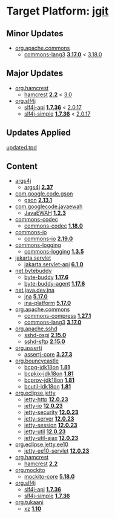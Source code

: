 # Target Platform: [jgit](https://raw.githubusercontent.com/eclipse-jgit/jgit/master/org.eclipse.jgit.packaging/org.eclipse.jgit.target/maven/dependencies.tpd)

## Minor Updates
 - [org.apache.commons](https://repo.maven.apache.org/maven2/org/apache/commons/)
    - [commons-lang3](https://repo.maven.apache.org/maven2/org/apache/commons/commons-lang3/) **[3.17.0](https://repo.maven.apache.org/maven2/org/apache/commons/commons-lang3/3.17.0)** < [3.18.0](https://repo.maven.apache.org/maven2/org/apache/commons/commons-lang3/3.18.0/)

## Major Updates
 - [org.hamcrest](https://repo.maven.apache.org/maven2/org/hamcrest/)
    - [hamcrest](https://repo.maven.apache.org/maven2/org/hamcrest/hamcrest/) **[2.2](https://repo.maven.apache.org/maven2/org/hamcrest/hamcrest/2.2)** < [3.0](https://repo.maven.apache.org/maven2/org/hamcrest/hamcrest/3.0/)
 - [org.slf4j](https://repo.maven.apache.org/maven2/org/slf4j/)
    - [slf4j-api](https://repo.maven.apache.org/maven2/org/slf4j/slf4j-api/) **[1.7.36](https://repo.maven.apache.org/maven2/org/slf4j/slf4j-api/1.7.36)** < [2.0.17](https://repo.maven.apache.org/maven2/org/slf4j/slf4j-api/2.0.17/)
    - [slf4j-simple](https://repo.maven.apache.org/maven2/org/slf4j/slf4j-simple/) **[1.7.36](https://repo.maven.apache.org/maven2/org/slf4j/slf4j-simple/1.7.36)** < [2.0.17](https://repo.maven.apache.org/maven2/org/slf4j/slf4j-simple/2.0.17/)

## Updates Applied
[updated.tpd](updated.tpd)

## Content
 - [args4j](https://repo.maven.apache.org/maven2/args4j/)
    - [args4j](https://repo.maven.apache.org/maven2/args4j/args4j/) **[2.37](https://repo.maven.apache.org/maven2/args4j/args4j/2.37)**
 - [com.google.code.gson](https://repo.maven.apache.org/maven2/com/google/code/gson/)
    - [gson](https://repo.maven.apache.org/maven2/com/google/code/gson/gson/) **[2.13.1](https://repo.maven.apache.org/maven2/com/google/code/gson/gson/2.13.1)**
 - [com.googlecode.javaewah](https://repo.maven.apache.org/maven2/com/googlecode/javaewah/)
    - [JavaEWAH](https://repo.maven.apache.org/maven2/com/googlecode/javaewah/JavaEWAH/) **[1.2.3](https://repo.maven.apache.org/maven2/com/googlecode/javaewah/JavaEWAH/1.2.3)**
 - [commons-codec](https://repo.maven.apache.org/maven2/commons-codec/)
    - [commons-codec](https://repo.maven.apache.org/maven2/commons-codec/commons-codec/) **[1.18.0](https://repo.maven.apache.org/maven2/commons-codec/commons-codec/1.18.0)**
 - [commons-io](https://repo.maven.apache.org/maven2/commons-io/)
    - [commons-io](https://repo.maven.apache.org/maven2/commons-io/commons-io/) **[2.19.0](https://repo.maven.apache.org/maven2/commons-io/commons-io/2.19.0)**
 - [commons-logging](https://repo.maven.apache.org/maven2/commons-logging/)
    - [commons-logging](https://repo.maven.apache.org/maven2/commons-logging/commons-logging/) **[1.3.5](https://repo.maven.apache.org/maven2/commons-logging/commons-logging/1.3.5)**
 - [jakarta.servlet](https://repo.maven.apache.org/maven2/jakarta/servlet/)
    - [jakarta.servlet-api](https://repo.maven.apache.org/maven2/jakarta/servlet/jakarta.servlet-api/) **[6.1.0](https://repo.maven.apache.org/maven2/jakarta/servlet/jakarta.servlet-api/6.1.0)**
 - [net.bytebuddy](https://repo.maven.apache.org/maven2/net/bytebuddy/)
    - [byte-buddy](https://repo.maven.apache.org/maven2/net/bytebuddy/byte-buddy/) **[1.17.6](https://repo.maven.apache.org/maven2/net/bytebuddy/byte-buddy/1.17.6)**
    - [byte-buddy-agent](https://repo.maven.apache.org/maven2/net/bytebuddy/byte-buddy-agent/) **[1.17.6](https://repo.maven.apache.org/maven2/net/bytebuddy/byte-buddy-agent/1.17.6)**
 - [net.java.dev.jna](https://repo.maven.apache.org/maven2/net/java/dev/jna/)
    - [jna](https://repo.maven.apache.org/maven2/net/java/dev/jna/jna/) **[5.17.0](https://repo.maven.apache.org/maven2/net/java/dev/jna/jna/5.17.0)**
    - [jna-platform](https://repo.maven.apache.org/maven2/net/java/dev/jna/jna-platform/) **[5.17.0](https://repo.maven.apache.org/maven2/net/java/dev/jna/jna-platform/5.17.0)**
 - [org.apache.commons](https://repo.maven.apache.org/maven2/org/apache/commons/)
    - [commons-compress](https://repo.maven.apache.org/maven2/org/apache/commons/commons-compress/) **[1.27.1](https://repo.maven.apache.org/maven2/org/apache/commons/commons-compress/1.27.1)**
    - [commons-lang3](https://repo.maven.apache.org/maven2/org/apache/commons/commons-lang3/) **[3.17.0](https://repo.maven.apache.org/maven2/org/apache/commons/commons-lang3/3.17.0)**
 - [org.apache.sshd](https://repo.maven.apache.org/maven2/org/apache/sshd/)
    - [sshd-osgi](https://repo.maven.apache.org/maven2/org/apache/sshd/sshd-osgi/) **[2.15.0](https://repo.maven.apache.org/maven2/org/apache/sshd/sshd-osgi/2.15.0)**
    - [sshd-sftp](https://repo.maven.apache.org/maven2/org/apache/sshd/sshd-sftp/) **[2.15.0](https://repo.maven.apache.org/maven2/org/apache/sshd/sshd-sftp/2.15.0)**
 - [org.assertj](https://repo.maven.apache.org/maven2/org/assertj/)
    - [assertj-core](https://repo.maven.apache.org/maven2/org/assertj/assertj-core/) **[3.27.3](https://repo.maven.apache.org/maven2/org/assertj/assertj-core/3.27.3)**
 - [org.bouncycastle](https://repo.maven.apache.org/maven2/org/bouncycastle/)
    - [bcpg-jdk18on](https://repo.maven.apache.org/maven2/org/bouncycastle/bcpg-jdk18on/) **[1.81](https://repo.maven.apache.org/maven2/org/bouncycastle/bcpg-jdk18on/1.81)**
    - [bcpkix-jdk18on](https://repo.maven.apache.org/maven2/org/bouncycastle/bcpkix-jdk18on/) **[1.81](https://repo.maven.apache.org/maven2/org/bouncycastle/bcpkix-jdk18on/1.81)**
    - [bcprov-jdk18on](https://repo.maven.apache.org/maven2/org/bouncycastle/bcprov-jdk18on/) **[1.81](https://repo.maven.apache.org/maven2/org/bouncycastle/bcprov-jdk18on/1.81)**
    - [bcutil-jdk18on](https://repo.maven.apache.org/maven2/org/bouncycastle/bcutil-jdk18on/) **[1.81](https://repo.maven.apache.org/maven2/org/bouncycastle/bcutil-jdk18on/1.81)**
 - [org.eclipse.jetty](https://repo.maven.apache.org/maven2/org/eclipse/jetty/)
    - [jetty-http](https://repo.maven.apache.org/maven2/org/eclipse/jetty/jetty-http/) **[12.0.23](https://repo.maven.apache.org/maven2/org/eclipse/jetty/jetty-http/12.0.23)**
    - [jetty-io](https://repo.maven.apache.org/maven2/org/eclipse/jetty/jetty-io/) **[12.0.23](https://repo.maven.apache.org/maven2/org/eclipse/jetty/jetty-io/12.0.23)**
    - [jetty-security](https://repo.maven.apache.org/maven2/org/eclipse/jetty/jetty-security/) **[12.0.23](https://repo.maven.apache.org/maven2/org/eclipse/jetty/jetty-security/12.0.23)**
    - [jetty-server](https://repo.maven.apache.org/maven2/org/eclipse/jetty/jetty-server/) **[12.0.23](https://repo.maven.apache.org/maven2/org/eclipse/jetty/jetty-server/12.0.23)**
    - [jetty-session](https://repo.maven.apache.org/maven2/org/eclipse/jetty/jetty-session/) **[12.0.23](https://repo.maven.apache.org/maven2/org/eclipse/jetty/jetty-session/12.0.23)**
    - [jetty-util](https://repo.maven.apache.org/maven2/org/eclipse/jetty/jetty-util/) **[12.0.23](https://repo.maven.apache.org/maven2/org/eclipse/jetty/jetty-util/12.0.23)**
    - [jetty-util-ajax](https://repo.maven.apache.org/maven2/org/eclipse/jetty/jetty-util-ajax/) **[12.0.23](https://repo.maven.apache.org/maven2/org/eclipse/jetty/jetty-util-ajax/12.0.23)**
 - [org.eclipse.jetty.ee10](https://repo.maven.apache.org/maven2/org/eclipse/jetty/ee10/)
    - [jetty-ee10-servlet](https://repo.maven.apache.org/maven2/org/eclipse/jetty/ee10/jetty-ee10-servlet/) **[12.0.23](https://repo.maven.apache.org/maven2/org/eclipse/jetty/ee10/jetty-ee10-servlet/12.0.23)**
 - [org.hamcrest](https://repo.maven.apache.org/maven2/org/hamcrest/)
    - [hamcrest](https://repo.maven.apache.org/maven2/org/hamcrest/hamcrest/) **[2.2](https://repo.maven.apache.org/maven2/org/hamcrest/hamcrest/2.2)**
 - [org.mockito](https://repo.maven.apache.org/maven2/org/mockito/)
    - [mockito-core](https://repo.maven.apache.org/maven2/org/mockito/mockito-core/) **[5.18.0](https://repo.maven.apache.org/maven2/org/mockito/mockito-core/5.18.0)**
 - [org.slf4j](https://repo.maven.apache.org/maven2/org/slf4j/)
    - [slf4j-api](https://repo.maven.apache.org/maven2/org/slf4j/slf4j-api/) **[1.7.36](https://repo.maven.apache.org/maven2/org/slf4j/slf4j-api/1.7.36)**
    - [slf4j-simple](https://repo.maven.apache.org/maven2/org/slf4j/slf4j-simple/) **[1.7.36](https://repo.maven.apache.org/maven2/org/slf4j/slf4j-simple/1.7.36)**
 - [org.tukaani](https://repo.maven.apache.org/maven2/org/tukaani/)
    - [xz](https://repo.maven.apache.org/maven2/org/tukaani/xz/) **[1.10](https://repo.maven.apache.org/maven2/org/tukaani/xz/1.10)**
